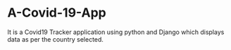 # A-Covid-19-App
It is a Covid19 Tracker application using python and Django which displays data as per the country selected. 
